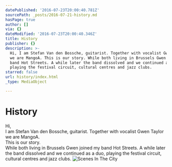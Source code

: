 ```yaml
---
datePublished: '2016-07-23T20:00:40.781Z'
sourcePath: _posts/2016-07-21-history.md
hasPage: true
author: []
via: {}
dateModified: '2016-07-23T20:00:40.346Z'
title: History
publisher: {}
description: >-
  Hi, I am Stefan Van den Bossche, guitarist. Together with vocalist Gwen Taylor
  we are MangoA. This is our story. While both living in Brussels Gwen joined my
  band Hot Streets. A while later the band dissolved and we continued as a duo,
  playing the festival circuit, cultural centres and jazz clubs.
starred: false
url: history/index.html
_type: MediaObject

---
```

# History

Hi,   
I am Stefan Van den Bossche, guitarist. Together with vocalist Gwen Taylor we are MangoA.   
This is our story.   
While both living in Brussels Gwen joined my band Hot Streets. A while later the band dissolved and we continued as a duo, playing the festival circuit, cultural centres and jazz clubs.
![Scenes In The City](https://the-grid-user-content.s3-us-west-2.amazonaws.com/c9d843d1-b654-4a16-b924-8cd16fda8fc7.jpg)